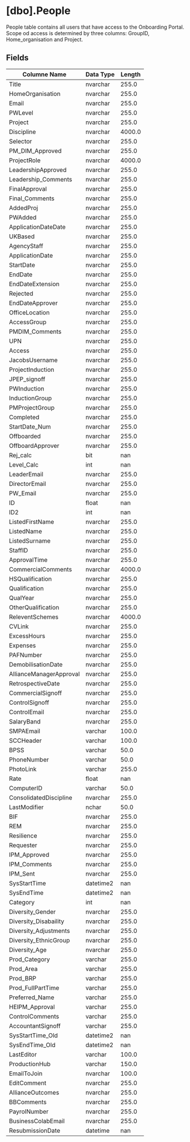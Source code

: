 # [dbo].People

People table contains all users that have access to the Onboarding Portal.
Scope od access is determined by three columns: GroupID, Home_organisation and Project.

## Fields
| Columne Name | Data Type | Length |
| ------------ | --------- | ------ |
| Title | nvarchar | 255.0 |
| HomeOrganisation | nvarchar | 255.0 |
| Email | nvarchar | 255.0 |
| PWLevel | nvarchar | 255.0 |
| Project | nvarchar | 255.0 |
| Discipline | nvarchar | 4000.0 |
| Selector | nvarchar | 255.0 |
| PM_DIM_Approved | nvarchar | 255.0 |
| ProjectRole | nvarchar | 4000.0 |
| LeadershipApproved | nvarchar | 255.0 |
| Leadership_Comments | nvarchar | 255.0 |
| FinalApproval | nvarchar | 255.0 |
| Final_Comments | nvarchar | 255.0 |
| AddedProj | nvarchar | 255.0 |
| PWAdded | nvarchar | 255.0 |
| ApplicationDateDate | nvarchar | 255.0 |
| UKBased | nvarchar | 255.0 |
| AgencyStaff | nvarchar | 255.0 |
| ApplicationDate | nvarchar | 255.0 |
| StartDate | nvarchar | 255.0 |
| EndDate | nvarchar | 255.0 |
| EndDateExtension | nvarchar | 255.0 |
| Rejected | nvarchar | 255.0 |
| EndDateApprover | nvarchar | 255.0 |
| OfficeLocation | nvarchar | 255.0 |
| AccessGroup | nvarchar | 255.0 |
| PMDIM_Comments | nvarchar | 255.0 |
| UPN | nvarchar | 255.0 |
| Access | nvarchar | 255.0 |
| JacobsUsername | nvarchar | 255.0 |
| ProjectInduction | nvarchar | 255.0 |
| JPEP_signoff | nvarchar | 255.0 |
| PWInduction | nvarchar | 255.0 |
| InductionGroup | nvarchar | 255.0 |
| PMProjectGroup | nvarchar | 255.0 |
| Completed | nvarchar | 255.0 |
| StartDate_Num | nvarchar | 255.0 |
| Offboarded | nvarchar | 255.0 |
| OffboardApprover | nvarchar | 255.0 |
| Rej_calc | bit | nan |
| Level_Calc | int | nan |
| LeaderEmail | nvarchar | 255.0 |
| DirectorEmail | nvarchar | 255.0 |
| PW_Email | nvarchar | 255.0 |
| ID | float | nan |
| ID2 | int | nan |
| ListedFirstName | nvarchar | 255.0 |
| ListedName | nvarchar | 255.0 |
| ListedSurname | nvarchar | 255.0 |
| StaffID | nvarchar | 255.0 |
| ApprovalTime | nvarchar | 255.0 |
| CommercialComments | nvarchar | 4000.0 |
| HSQualification | nvarchar | 255.0 |
| Qualification | nvarchar | 255.0 |
| QualYear | nvarchar | 255.0 |
| OtherQualification | nvarchar | 255.0 |
| ReleventSchemes | nvarchar | 4000.0 |
| CVLink | nvarchar | 255.0 |
| ExcessHours | nvarchar | 255.0 |
| Expenses | nvarchar | 255.0 |
| PAFNumber | nvarchar | 255.0 |
| DemobilisationDate | nvarchar | 255.0 |
| AllianceManagerApproval | nvarchar | 255.0 |
| RetrospectiveDate | nvarchar | 255.0 |
| CommercialSignoff | nvarchar | 255.0 |
| ControlSignoff | nvarchar | 255.0 |
| ControlEmail | nvarchar | 255.0 |
| SalaryBand | nvarchar | 255.0 |
| SMPAEmail | varchar | 100.0 |
| SCCHeader | varchar | 100.0 |
| BPSS | varchar | 50.0 |
| PhoneNumber | varchar | 50.0 |
| PhotoLink | varchar | 255.0 |
| Rate | float | nan |
| ComputerID | varchar | 50.0 |
| ConsolidatedDiscipline | nvarchar | 255.0 |
| LastModifier | nchar | 50.0 |
| BIF | nvarchar | 255.0 |
| REM | nvarchar | 255.0 |
| Resilience | nvarchar | 255.0 |
| Requester | nvarchar | 255.0 |
| IPM_Approved | nvarchar | 255.0 |
| IPM_Comments | nvarchar | 255.0 |
| IPM_Sent | nvarchar | 255.0 |
| SysStartTime | datetime2 | nan |
| SysEndTime | datetime2 | nan |
| Category | int | nan |
| Diversity_Gender | nvarchar | 255.0 |
| Diversity_Disabaility | nvarchar | 255.0 |
| Diversity_Adjustments | nvarchar | 255.0 |
| Diversity_EthnicGroup | nvarchar | 255.0 |
| Diversity_Age | nvarchar | 255.0 |
| Prod_Category | varchar | 255.0 |
| Prod_Area | varchar | 255.0 |
| Prod_BRP | varchar | 255.0 |
| Prod_FullPartTime | varchar | 255.0 |
| Preferred_Name | varchar | 255.0 |
| HEIPM_Approval | varchar | 255.0 |
| ControlComments | varchar | 255.0 |
| AccountantSignoff | varchar | 255.0 |
| SysStartTime_Old | datetime2 | nan |
| SysEndTime_Old | datetime2 | nan |
| LastEditor | varchar | 100.0 |
| ProductionHub | varchar | 150.0 |
| EmailToJoin | nvarchar | 100.0 |
| EditComment | nvarchar | 255.0 |
| AllianceOutcomes | nvarchar | 255.0 |
| BBComments | nvarchar | 255.0 |
| PayrolNumber | nvarchar | 255.0 |
| BusinessColabEmail | nvarchar | 255.0 |
| ResubmissionDate | datetime | nan |